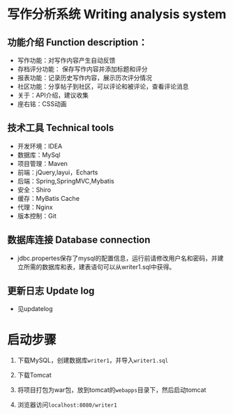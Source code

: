 # 写作分析系统 Writing analysis system

## 功能介绍 Function description：
- 写作功能：对写作内容产生自动反馈
- 存档评分功能： 保存写作内容并添加标题和评分
- 报表功能：记录历史写作内容，展示历次评分情况
- 社区功能：分享帖子到社区，可以评论和被评论，查看评论消息
- 关于：API介绍，建议收集
- 座右铭：CSS动画

## 技术工具 Technical tools
- 开发环境：IDEA
- 数据库：MySql
- 项目管理：Maven
- 前端：jQuery,layui，Echarts
- 后端：Spring,SpringMVC,Mybatis
- 安全：Shiro
- 缓存：MyBatis Cache
- 代理：Nginx
- 版本控制：Git

## 数据库连接 Database connection
- jdbc.propertes保存了mysql的配置信息，运行前请修改用户名和密码，并建立所需的数据库和表，建表语句可以从writer1.sql中获得。

## 更新日志 Update log
- 见updatelog

# 启动步骤

1. 下载MySQL，创建数据库`writer1`，并导入`writer1.sql`

2. 下载Tomcat

3. 将项目打包为war包，放到tomcat的`webapps`目录下，然后启动tomcat

4. 浏览器访问`localhost:8080/writer1`
